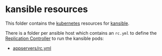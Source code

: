 # kansible resources

This folder contains the [kubernetes](http://kubernetes.io/) resources for [kansible](https://github.com/fabric8io/kansible).

There is a folder per ansible host which contains an `rc.yml` to define the [Replication Controller](http://kubernetes.io/v1.1/docs/user-guide/replication-controller.html) to run the kansible pods:

* [appservers/rc.yml](appservers/rc.yml)
